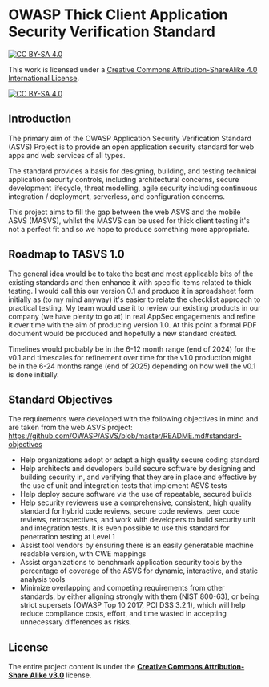  # OWASP Thick Client Application Security Verification Standard
[![CC BY-SA 4.0][cc-by-sa-shield]][cc-by-sa]

This work is licensed under a
[Creative Commons Attribution-ShareAlike 4.0 International License][cc-by-sa].

[![CC BY-SA 4.0][cc-by-sa-image]][cc-by-sa]

[cc-by-sa]: http://creativecommons.org/licenses/by-sa/4.0/
[cc-by-sa-image]: https://licensebuttons.net/l/by-sa/4.0/88x31.png
[cc-by-sa-shield]: https://img.shields.io/badge/License-CC%20BY--SA%204.0-blue.svg
 
## Introduction

The primary aim of the OWASP Application Security Verification Standard (ASVS) Project is to provide an open application security standard for web apps and web services of all types.

The standard provides a basis for designing, building, and testing technical application security controls, including architectural concerns, secure development lifecycle, threat modelling, agile security including continuous integration / deployment, serverless, and configuration concerns.

This project aims to fill the gap between the web ASVS and the mobile ASVS (MASVS), whilst the MASVS can be used for thick client testing it's not a perfect fit and so we hope to produce something more appropriate.


## Roadmap to TASVS 1.0

The general idea would be to take the best and most applicable bits of the existing standards and then enhance it with specific items related to thick testing. I would call this our version 0.1 and produce it in spreadsheet form initially as (to my mind anyway) it's easier to relate the checklist approach to practical testing. My team would use it to review our existing products in our company (we have plenty to go at) in real AppSec engagements and refine it over time with the aim of producing version 1.0. At this point a formal PDF document would be produced and hopefully a new standard created.

Timelines would probably be in the 6-12 month range (end of 2024) for the v0.1 and timescales for refinement over time for the v1.0 production might be in the 6-24 months range (end of 2025) depending on how well the v0.1 is done initially. 


## Standard Objectives

The requirements were developed with the following objectives in mind and are taken from the web ASVS project: https://github.com/OWASP/ASVS/blob/master/README.md#standard-objectives

* Help organizations adopt or adapt a high quality secure coding standard
* Help architects and developers build secure software by designing and building security in, and verifying that they are in place and effective by the use of unit and integration tests that implement ASVS tests
* Help deploy secure software via the use of repeatable, secured builds
* Help security reviewers use a comprehensive, consistent, high quality standard for hybrid code reviews, secure code reviews, peer code reviews, retrospectives, and work with developers to build security unit and integration tests. It is even possible to use this standard for penetration testing at Level 1
* Assist tool vendors by ensuring there is an easily generatable machine readable version, with CWE mappings
* Assist organizations to benchmark application security tools by the percentage of coverage of the ASVS for dynamic, interactive, and static analysis tools
* Minimize overlapping and competing requirements from other standards, by either aligning strongly with them (NIST 800-63), or being strict supersets (OWASP Top 10 2017, PCI DSS 3.2.1), which will help reduce compliance costs, effort, and time wasted in accepting unnecessary differences as risks.

## License

The entire project content is under the **[Creative Commons Attribution-Share Alike v3.0](https://creativecommons.org/licenses/by-sa/3.0/)** license.
